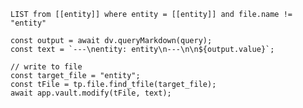 
```dataview
LIST from [[entity]] where entity = [[entity]] and file.name != "entity"
```


































































































































































































































































































































































































































































































































































































































































































































































































































































































































































































































































































































































































































































































































































































































































































































































































































































































































































































































































































































































































































































































































```
const output = await dv.queryMarkdown(query);
const text = `---\nentity: entity\n---\n\n${output.value}`;

// write to file
const target_file = "entity";
const tFile = tp.file.find_tfile(target_file);
await app.vault.modify(tFile, text);
```